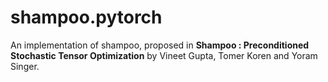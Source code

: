 # shampoo.pytorch

An implementation of shampoo, proposed in **Shampoo : Preconditioned Stochastic Tensor Optimization** by Vineet Gupta, Tomer Koren and Yoram Singer.